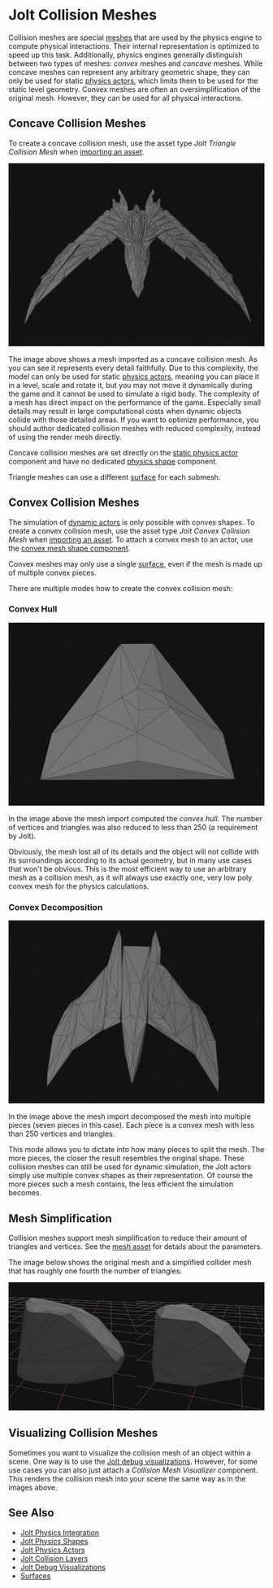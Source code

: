 # Jolt Collision Meshes

Collision meshes are special [meshes](../../../graphics/meshes/meshes-overview.md) that are used by the physics engine to compute physical interactions. Their internal representation is optimized to speed up this task. Additionally, physics engines generally distinguish between two types of meshes: *convex* meshes and *concave* meshes. While concave meshes can represent any arbitrary geometric shape, they can only be used for static [physics actors](../actors/jolt-actors.md), which limits them to be used for the static level geometry. Convex meshes are often an oversimplification of the original mesh. However, they can be used for all physical interactions.

## Concave Collision Meshes

To create a concave collision mesh, use the asset type *Jolt Triangle Collision Mesh* when [importing an asset](../../../assets/import-assets.md).

![Concave Collision Mesh](../media/jolt-colmesh-concave.jpg)

The image above shows a mesh imported as a concave collision mesh. As you can see it represents every detail faithfully. Due to this complexity, the model can only be used for static [physics actors](../actors/jolt-actors.md), meaning you can place it in a level, scale and rotate it, but you may not move it dynamically during the game and it cannot be used to simulate a rigid body. The complexity of a mesh has direct impact on the performance of the game. Especially small details may result in large computational costs when dynamic objects collide with those detailed areas. If you want to optimize performance, you should author dedicated collision meshes with reduced complexity, instead of using the render mesh directly.

Concave collision meshes are set directly on the [static physics actor](../actors/jolt-actors.md) component and have no dedicated [physics shape](jolt-shapes.md) component.

Triangle meshes can use a different [surface](../../../materials/surfaces.md) for each submesh.

## Convex Collision Meshes

The simulation of [dynamic actors](../actors/jolt-dynamic-actor-component.md) is only possible with convex shapes. To create a convex collision mesh, use the asset type *Jolt Convex Collision Mesh* when [importing an asset](../../../assets/import-assets.md). To attach a convex mesh to an actor, use the [convex mesh shape component](jolt-convex-shape-component.md).

Convex meshes may only use a single [surface](../../../materials/surfaces.md), even if the mesh is made up of multiple convex pieces.

There are multiple modes how to create the convex collision mesh:

### Convex Hull

![Convex Hull Collision Mesh](../media/jolt-colmesh-convex.jpg)

In the image above the mesh import computed the *convex hull*. The number of vertices and triangles was also reduced to less than 250 (a requirement by Jolt).

Obviously, the mesh lost all of its details and the object will not collide with its surroundings according to its actual geometry, but in many use cases that won't be obvious. This is the most efficient way to use an arbitrary mesh as a collision mesh, as it will always use exactly one, very low poly convex mesh for the physics calculations.

### Convex Decomposition

![Convex Decomposition Collision Mesh](../media/jolt-colmesh-convex-decomp.jpg)

In the image above the mesh import decomposed the mesh into multiple pieces (seven pieces in this case). Each piece is a convex mesh with less than 250 vertices and triangles.

This mode allows you to dictate into how many pieces to split the mesh. The more pieces, the closer the result resembles the original shape. These collision meshes can still be used for dynamic simulation, the Jolt actors simply use multiple convex shapes as their representation. Of course the more pieces such a mesh contains, the less efficient the simulation becomes.

## Mesh Simplification

Collision meshes support mesh simplification to reduce their amount of triangles and vertices. See the [mesh asset](../../../graphics/meshes/mesh-asset.md#asset-properties) for details about the parameters.

The image below shows the original mesh and a simplified collider mesh that has roughly one fourth the number of triangles.

![Simplified Collider](media/jolt-simplified.jpg)

## Visualizing Collision Meshes

Sometimes you want to visualize the collision mesh of an object within a scene. One way is to use the [Jolt debug visualizations](../jolt-debug-visualizations.md). However, for some use cases you can also just attach a *Collision Mesh Visualizer* component. This renders the collision mesh into your scene the same way as in the images above.

## See Also

* [Jolt Physics Integration](../jolt-overview.md)
* [Jolt Physics Shapes](jolt-shapes.md)
* [Jolt Physics Actors](../actors/jolt-actors.md)
* [Jolt Collision Layers](jolt-collision-layers.md)
* [Jolt Debug Visualizations](../jolt-debug-visualizations.md)
* [Surfaces](../../../materials/surfaces.md)

